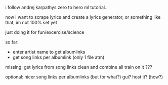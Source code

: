 i follow andrej karpathys zero to hero ml tutorial.

now i want to scrape lyrics and create a lyrics generator, or something like that, im not 100% set yet

just doing it for fun/excercise/science 

so far:
- enter artist name to get albumlinks
- get song links per albumlink (only 1 file atm)

missing:
get lyrics from song links
clean and combine all
train on it
???

optional: 
nicer song links per albumlinks (but for what?)
gui?
host it? (how?)
